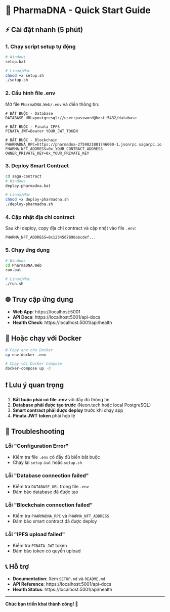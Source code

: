 # 🚀 PharmaDNA - Quick Start Guide

## ⚡ Cài đặt nhanh (5 phút)

### 1. **Chạy script setup tự động**

```bash
# Windows
setup.bat

# Linux/Mac
chmod +x setup.sh
./setup.sh
```

### 2. **Cấu hình file .env**

Mở file `PharmaDNA.Web/.env` và điền thông tin:

```env
# BẮT BUỘC - Database
DATABASE_URL=postgresql://user:password@host:5432/database

# BẮT BUỘC - Pinata IPFS
PINATA_JWT=Bearer YOUR_JWT_TOKEN

# BẮT BUỘC - Blockchain
PHARMADNA_RPC=https://pharmadna-2759821881746000-1.jsonrpc.sagarpc.io
PHARMA_NFT_ADDRESS=0x_YOUR_CONTRACT_ADDRESS
OWNER_PRIVATE_KEY=0x_YOUR_PRIVATE_KEY
```

### 3. **Deploy Smart Contract**

```bash
cd saga-contract
# Windows
deploy-pharmadna.bat

# Linux/Mac
chmod +x deploy-pharmadna.sh
./deploy-pharmadna.sh
```

### 4. **Cập nhật địa chỉ contract**

Sau khi deploy, copy địa chỉ contract và cập nhật vào file `.env`:
```env
PHARMA_NFT_ADDRESS=0x1234567890abcdef...
```

### 5. **Chạy ứng dụng**

```bash
# Windows
cd PharmaDNA.Web
run.bat

# Linux/Mac
./run.sh
```

## 🌐 Truy cập ứng dụng

- **Web App**: https://localhost:5001
- **API Docs**: https://localhost:5001/api-docs
- **Health Check**: https://localhost:5001/api/health

## 🐳 Hoặc chạy với Docker

```bash
# Copy env cho Docker
cp env.docker .env

# Chạy với Docker Compose
docker-compose up -d
```

## ❗ Lưu ý quan trọng

1. **Bắt buộc phải có file .env** với đầy đủ thông tin
2. **Database phải được tạo trước** (Neon.tech hoặc local PostgreSQL)
3. **Smart contract phải được deploy** trước khi chạy app
4. **Pinata JWT token** phải hợp lệ

## 🔧 Troubleshooting

### Lỗi "Configuration Error"
- Kiểm tra file `.env` có đầy đủ biến bắt buộc
- Chạy lại `setup.bat` hoặc `setup.sh`

### Lỗi "Database connection failed"
- Kiểm tra `DATABASE_URL` trong file `.env`
- Đảm bảo database đã được tạo

### Lỗi "Blockchain connection failed"
- Kiểm tra `PHARMADNA_RPC` và `PHARMA_NFT_ADDRESS`
- Đảm bảo smart contract đã được deploy

### Lỗi "IPFS upload failed"
- Kiểm tra `PINATA_JWT` token
- Đảm bảo token có quyền upload

## 📞 Hỗ trợ

- **Documentation**: Xem `SETUP.md` và `README.md`
- **API Reference**: https://localhost:5001/api-docs
- **Health Status**: https://localhost:5001/api/health

---

**Chúc bạn triển khai thành công! 🎉**
